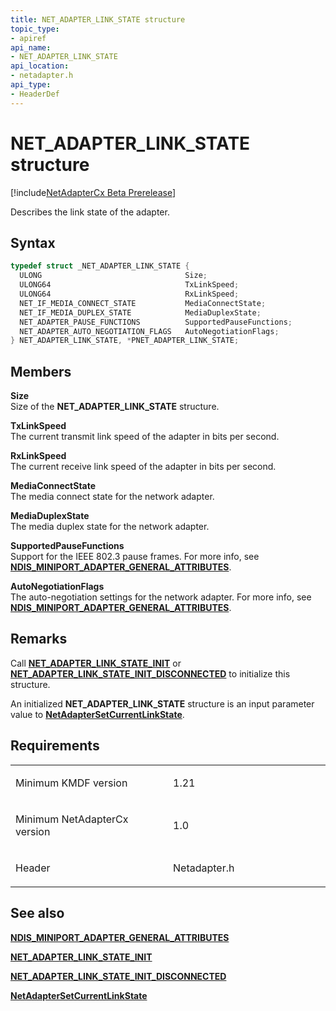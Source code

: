 ```yaml
---
title: NET_ADAPTER_LINK_STATE structure
topic_type:
- apiref
api_name:
- NET_ADAPTER_LINK_STATE
api_location:
- netadapter.h
api_type:
- HeaderDef
---
```


# NET_ADAPTER_LINK_STATE structure


[!include[NetAdapterCx Beta Prerelease](../netcx-beta-prerelease.md)]

Describes the link state of the adapter.

Syntax
------

```cpp
typedef struct _NET_ADAPTER_LINK_STATE {
  ULONG                                Size;
  ULONG64                              TxLinkSpeed;
  ULONG64                              RxLinkSpeed;
  NET_IF_MEDIA_CONNECT_STATE           MediaConnectState;
  NET_IF_MEDIA_DUPLEX_STATE            MediaDuplexState;
  NET_ADAPTER_PAUSE_FUNCTIONS          SupportedPauseFunctions;
  NET_ADAPTER_AUTO_NEGOTIATION_FLAGS   AutoNegotiationFlags;
} NET_ADAPTER_LINK_STATE, *PNET_ADAPTER_LINK_STATE;
```

Members
-------

**Size**  
Size of the **NET_ADAPTER_LINK_STATE** structure.

**TxLinkSpeed**  
The current transmit link speed of the adapter in bits per second.

**RxLinkSpeed**  
The current receive link speed of the adapter in bits per second.

**MediaConnectState**  
The media connect state for the network adapter.

**MediaDuplexState**  
The media duplex state for the network adapter.

**SupportedPauseFunctions**  
Support for the IEEE 802.3 pause frames. For more info, see [**NDIS_MINIPORT_ADAPTER_GENERAL_ATTRIBUTES**](https://msdn.microsoft.com/library/windows/hardware/ff565923).

**AutoNegotiationFlags**  
The auto-negotiation settings for the network adapter. For more info, see [**NDIS_MINIPORT_ADAPTER_GENERAL_ATTRIBUTES**](https://msdn.microsoft.com/library/windows/hardware/ff565923).

Remarks
-------

Call [**NET_ADAPTER_LINK_STATE_INIT**](net-adapter-link-state-init.md) or [**NET_ADAPTER_LINK_STATE_INIT_DISCONNECTED**](net-adapter-link-state-init-disconnected.md) to initialize this structure.

An initialized **NET_ADAPTER_LINK_STATE** structure is an input parameter value to [**NetAdapterSetCurrentLinkState**](netadaptersetcurrentlinkstate.md).

Requirements
------------

<table>
<colgroup>
<col width="50%" />
<col width="50%" />
</colgroup>
<tbody>
<tr class="odd">
<td align="left"><p>Minimum KMDF version</p></td>
<td align="left"><p>1.21</p></td>
</tr>
<tr class="even">
<td align="left"><p>Minimum NetAdapterCx version</p></td>
<td align="left"><p>1.0</p></td>
</tr>
<tr class="odd">
<td align="left"><p>Header</p></td>
<td align="left">Netadapter.h</td>
</tr>
</tbody>
</table>

## See also

[**NDIS_MINIPORT_ADAPTER_GENERAL_ATTRIBUTES**](https://msdn.microsoft.com/library/windows/hardware/ff565923)

[**NET_ADAPTER_LINK_STATE_INIT**](net-adapter-link-state-init.md)

[**NET_ADAPTER_LINK_STATE_INIT_DISCONNECTED**](net-adapter-link-state-init-disconnected.md)

[**NetAdapterSetCurrentLinkState**](netadaptersetcurrentlinkstate.md)

 

 






